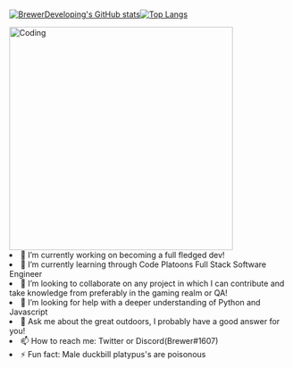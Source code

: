 ###
[![BrewerDeveloping's GitHub stats](https://github-readme-stats.vercel.app/api?username=BrewerDeveloping&show_icons=true&theme=radical)](https://github.com/BrewerDeveloping/github-readme-stats)[![Top Langs](https://github-readme-stats.vercel.app/api/top-langs/?username=BrewerDeveloping&show_icons=true&theme=radical)](https://github.com/BrewerDeveloping/github-readme-stats)


<img align="center" alt="Coding" width="400" src="https://res.cloudinary.com/practicaldev/image/fetch/s--sNXjzc6P--/c_limit%2Cf_auto%2Cfl_progressive%2Cq_66%2Cw_880/https://media1.tenor.com/images/0c34272909ee2a4db5606a014082312b/tenor.gif%3Fitemid%3D15828752">
<!
**BrewerDeveloping/BrewerDeveloping** is a ✨ _special_ ✨ repository because its `README.md` (this file) appears on your GitHub profile.


- 🔭 I’m currently working on becoming a full fledged dev!
- 🌱 I’m currently learning through Code Platoons Full Stack Software Engineer
- 👯 I’m looking to collaborate on any project in which I can contribute and take knowledge from preferably in the gaming realm or QA!
- 🤔 I’m looking for help with a deeper understanding of Python and Javascript
- 💬 Ask me about the great outdoors, I probably have a good answer for you!
- 📫 How to reach me: Twitter or Discord(Brewer#1607)
- ⚡ Fun fact: Male duckbill platypus's are poisonous
>
